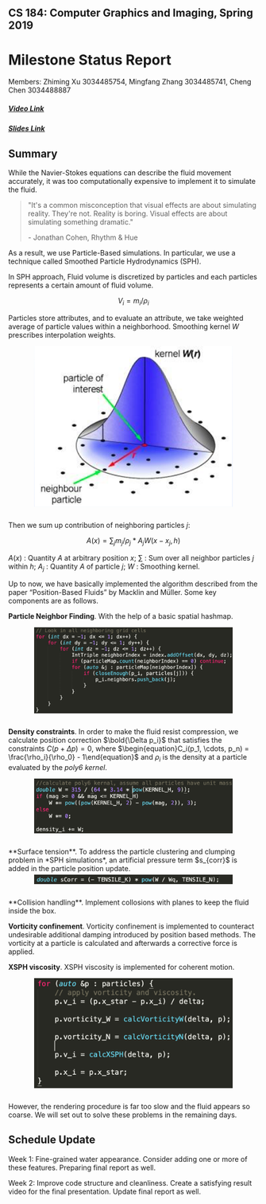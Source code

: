 ## CS 184: Computer Graphics and Imaging, Spring 2019

# Milestone Status Report 

Members: Zhiming Xu 3034485754, Mingfang Zhang 3034485741, Cheng Chen 3034488887

##### [Video Link](<https://drive.google.com/open?id=1nC8FUH43q1RYpyE485neEkTzxLr1EyyS>)

##### [Slides Link](<https://drive.google.com/open?id=1hGhFIYccuz43eb13ja3d1o1CwRNDRuiS>)

## Summary

While the Navier-Stokes equations can describe the fluid movement accurately, it was too computationally expensive to implement it to simulate the fluid. 

> "It's a common misconception that visual effects are about simulating reality. They're not. Reality is boring. Visual effects are about simulating something dramatic."
>
> \- Jonathan Cohen, Rhythm & Hue 

As a result, we use Particle-Based simulations. In particular, we use a technique called Smoothed Particle Hydrodynamics (SPH).

In SPH approach, Fluid volume is discretized by particles and each particles represents a certain amount of fluid volume.

$$V_i = m_i/\rho_i​$$

Particles store attributes, and to evaluate an attribute, we take weighted average of particle values within a neighborhood. Smoothing kernel $W$ prescribes interpolation weights.

<div align="middle">
  <table style="width=100%">
        <img src="images/1.png" align="middle" width=400px/>
  </table>
</div>

Then we sum up contribution of neighboring particles $j​$:

$$A(x) = \sum_jm_j/\rho_j * A_jW(x-x_j,h)$$

$A(x)$ : Quantity $A$ at arbitrary position $x$; 
$\sum$ : Sum over all neighbor particles $j$ within $h$; 
$A_j$ : Quantity $A$ of particle $j$; 
$W$ : Smoothing kernel.

Up to now, we have basically implemented the algorithm described from the paper “Position-Based Fluids” by Macklin and Müller. Some key components are as follows.

**Particle Neighbor Finding**. With the help of a basic spatial hashmap.

<div align="middle">
  <table style="width=100%">
    	  <img src="images/neighbor.png" align="middle" width=400px/>
  </table>
</div>

**Density constraints**. In order to make the fluid resist compression, we calculate position correction $\bold{\Delta p_i}$ that satisfies the constraints $C(p+\Delta p)=0$, where $\begin{equation}C_i(p_1, \cdots, p_n) = \frac{\rho_i}{\rho_0} - 1\end{equation}$ and $\rho_i$ is the density at a particle evaluated by the *poly6 kernel*.

<div align="middle">
  <table style="width=100%">
    	  <img src="images/density.png" align="middle" width=400px/>
  </table>
</div>
**Surface tension**. To address the particle clustering and clumping problem in *SPH simulations*, an artificial pressure term $s_{corr}​$ is added in the particle position update. 

<div align="middle">
  <table style="width=100%">
    	  <img src="images/scorr.png" align="middle" width=400px/>
  </table>
</div>
**Collision handling**. Implement collosions with planes to keep the fluid inside the box.

**Vorticity confinement**. Vorticity confinement is implemented to counteract undesirable additional damping introduced by position based methods. The vorticity at a particle is calculated and afterwards a corrective force is applied.

**XSPH viscosity**. XSPH viscosity is implemented for coherent motion.

<div align="middle">
  <table style="width=100%">
    	  <img src="images/coherent.png" align="middle" width=400px/>
  </table>
</div>
However, the rendering procedure is far too slow and the fluid appears so coarse. We will set out to solve these problems in the remaining days.

## Schedule Update

Week 1: Fine-grained water appearance. Consider adding one or more of these features. Preparing final report as well.

Week 2: Improve code structure and cleanliness. Create a satisfying result video for the final presentation. Update final report as well.



